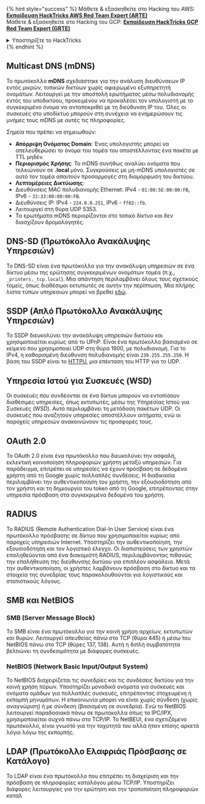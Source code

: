 {% hint style="success" %}
Μάθετε & εξασκηθείτε στο Hacking του AWS:<img src="/.gitbook/assets/arte.png" alt="" data-size="line">[**Εκπαίδευση HackTricks AWS Red Team Expert (ARTE)**](https://training.hacktricks.xyz/courses/arte)<img src="/.gitbook/assets/arte.png" alt="" data-size="line">\
Μάθετε & εξασκηθείτε στο Hacking του GCP: <img src="/.gitbook/assets/grte.png" alt="" data-size="line">[**Εκπαίδευση HackTricks GCP Red Team Expert (GRTE)**<img src="/.gitbook/assets/grte.png" alt="" data-size="line">](https://training.hacktricks.xyz/courses/grte)

<details>

<summary>Υποστηρίξτε το HackTricks</summary>

* Ελέγξτε τα [**σχέδια συνδρομής**](https://github.com/sponsors/carlospolop)!
* **Συμμετέχετε** 💬 [**στην ομάδα Discord**](https://discord.gg/hRep4RUj7f) ή στην [**ομάδα telegram**](https://t.me/peass) ή **ακολουθήστε** μας στο **Twitter** 🐦 [**@hacktricks\_live**](https://twitter.com/hacktricks\_live)**.**
* **Κοινοποιήστε κόλπα χάκερ υποβάλλοντας PRs στα** [**HackTricks**](https://github.com/carlospolop/hacktricks) και [**HackTricks Cloud**](https://github.com/carlospolop/hacktricks-cloud) αποθετήρια στο GitHub.

</details>
{% endhint %}


## Multicast DNS (mDNS)

Το πρωτόκολλο **mDNS** σχεδιάστηκε για την ανάλυση διευθύνσεων IP εντός μικρών, τοπικών δικτύων χωρίς αφιερωμένο εξυπηρετητή ονομάτων. Λειτουργεί με την αποστολή ερωτήματος μέσω πολυδιανομής εντός του υποδικτύου, προκειμένου να προκαλέσει τον υπολογιστή με το συγκεκριμένο όνομα να ανταποκριθεί με τη διεύθυνση IP του. Όλες οι συσκευές στο υποδίκτυο μπορούν στη συνέχεια να ενημερώσουν τις μνήμες τους mDNS με αυτές τις πληροφορίες.

Σημεία που πρέπει να σημειωθούν:
- **Απόρριψη Ονόματος Domain**: Ένας υπολογιστής μπορεί να απελευθερώσει το όνομα του τομέα του αποστέλλοντας ένα πακέτο με TTL μηδέν.
- **Περιορισμός Χρήσης**: Το mDNS συνήθως αναλύει ονόματα που τελειώνουν σε **.local** μόνο. Συγκρούσεις με μη-mDNS υπολογιστές σε αυτό τον τομέα απαιτούν προσαρμογές στη διαμόρφωση του δικτύου.
- **Λεπτομέρειες Δικτύωσης**:
- Διευθύνσεις MAC πολυδιανομής Ethernet: IPv4 - `01:00:5E:00:00:FB`, IPv6 - `33:33:00:00:00:FB`.
- Διευθύνσεις IP: IPv4 - `224.0.0.251`, IPv6 - `ff02::fb`.
- Λειτουργεί στη θύρα UDP 5353.
- Τα ερωτήματα mDNS περιορίζονται στο τοπικό δίκτυο και δεν διασχίζουν δρομολογητές.

## DNS-SD (Πρωτόκολλο Ανακάλυψης Υπηρεσιών)

Το DNS-SD είναι ένα πρωτόκολλο για την ανακάλυψη υπηρεσιών σε ένα δίκτυο μέσω της ερώτησης συγκεκριμένων ονομάτων τομέα (π.χ., `_printers._tcp.local`). Μια απάντηση περιλαμβάνει όλους τους σχετικούς τομείς, όπως διαθέσιμοι εκτυπωτές σε αυτήν την περίπτωση. Μια πλήρης λίστα τύπων υπηρεσιών μπορεί να βρεθεί [εδώ](http://www.dns-sd.org/ServiceTypes.html).

## SSDP (Απλό Πρωτόκολλο Ανακάλυψης Υπηρεσιών)

Το SSDP διευκολύνει την ανακάλυψη υπηρεσιών δικτύου και χρησιμοποιείται κυρίως από το UPnP. Είναι ένα πρωτόκολλο βασισμένο σε κείμενο που χρησιμοποιεί UDP στη θύρα 1900, με πολυδιανομή. Για το IPv4, η καθορισμένη διεύθυνση πολυδιανομής είναι `239.255.255.250`. Η βάση του SSDP είναι το [HTTPU](https://en.wikipedia.org/wiki/HTTPU), μια επέκταση του HTTP για το UDP.

## Υπηρεσία Ιστού για Συσκευές (WSD)
Οι συσκευές που συνδέονται σε ένα δίκτυο μπορούν να εντοπίσουν διαθέσιμες υπηρεσίες, όπως εκτυπωτές, μέσω της Υπηρεσίας Ιστού για Συσκευές (WSD). Αυτό περιλαμβάνει τη μετάδοση πακέτων UDP. Οι συσκευές που αναζητούν υπηρεσίες αποστέλλουν αιτήματα, ενώ οι παροχείς υπηρεσιών ανακοινώνουν τις προσφορές τους.

## OAuth 2.0
Το OAuth 2.0 είναι ένα πρωτόκολλο που διευκολύνει την ασφαλή, εκλεκτική κοινοποίηση πληροφοριών χρήστη μεταξύ υπηρεσιών. Για παράδειγμα, επιτρέπει σε υπηρεσίες να έχουν πρόσβαση σε δεδομένα χρήστη από τη Google χωρίς πολλαπλές συνδέσεις. Η διαδικασία περιλαμβάνει την αυθεντικοποίηση του χρήστη, την εξουσιοδότηση από τον χρήστη και τη δημιουργία του token από τη Google, επιτρέποντας στην υπηρεσία πρόσβαση στα συγκεκριμένα δεδομένα του χρήστη.

## RADIUS
Το RADIUS (Remote Authentication Dial-In User Service) είναι ένα πρωτόκολλο πρόσβασης σε δίκτυο που χρησιμοποιείται κυρίως από παροχείς υπηρεσιών Internet. Υποστηρίζει την αυθεντικοποίηση, την εξουσιοδότηση και τον λογιστικό έλεγχο. Οι διαπιστεύσεις των χρηστών επαληθεύονται από ένα διακομιστή RADIUS, περιλαμβάνοντας πιθανώς την επαλήθευση της διεύθυνσης δικτύου για επιπλέον ασφάλεια. Μετά την αυθεντικοποίηση, οι χρήστες λαμβάνουν πρόσβαση στο δίκτυο και τα στοιχεία της συνεδρίας τους παρακολουθούνται για λογιστικούς και στατιστικούς λόγους.

## SMB και NetBIOS

### SMB (Server Message Block)
Το SMB είναι ένα πρωτόκολλο για την κοινή χρήση αρχείων, εκτυπωτών και θυρών. Λειτουργεί απευθείας πάνω στο TCP (θύρα 445) ή μέσω του NetBIOS πάνω στο TCP (θύρες 137, 138). Αυτή η διπλή συμβατότητα βελτιώνει τη συνδεσιμότητα με διάφορες συσκευές.

### NetBIOS (Network Basic Input/Output System)
Το NetBIOS διαχειρίζεται τις συνεδρίες και τις συνδέσεις δικτύου για την κοινή χρήση πόρων. Υποστηρίζει μοναδικά ονόματα για συσκευές και ονόματα ομάδων για πολλαπλές συσκευές, επιτρέποντας στοχευμένη ή εκπομπή μηνυμάτων. Η επικοινωνία μπορεί να είναι χωρίς σύνδεση (χωρίς αναγνώριση) ή με σύνδεση (βασισμένη σε συνεδρία). Ενώ το NetBIOS λειτουργεί παραδοσιακά πάνω σε πρωτόκολλα όπως το IPC/IPX, χρησιμοποιείται συχνά πάνω στο TCP/IP. Το NetBEUI, ένα σχετιζόμενο πρωτόκολλο, είναι γνωστό για την ταχύτητά του αλλά ήταν επίσης αρκετά λόγιο λόγω της εκπομπής.

## LDAP (Πρωτόκολλο Ελαφριάς Πρόσβασης σε Κατάλογο)
Το LDAP είναι ένα πρωτόκολλο που επιτρέπει τη διαχείριση και την πρόσβαση σε πληροφορίες καταλόγου μέσω TCP/IP. Υποστηρίζει διάφορες λειτουργίες για την ερώτηση και την τροποποίηση πληροφοριών καταλ
